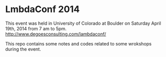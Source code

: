 LmbdaConf 2014
==============

This event was held in University of Colorado at Boulder on Saturday April 19th, 2014 from 7 am to 5pm. http://www.degoesconsulting.com/lambdaconf/

This repo contains some notes and codes related to some wrokshops during the event.
